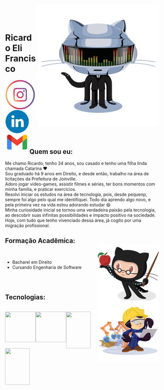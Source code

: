 <img align="right" width="400px" style="margin-top:-20px" src="/imgs/daftpunktocat-thomas.gif" width="200" height="400"/> </div>

</br>
</br>

<div dsplay="inline-block">
 
 <h1 align="left">Ricardo Eli Francisco</h1>
 <a href="https://www.instagram.com/ricardoelif">
    <img align="left" width="100px" src="/imgs/instagram.png" alt="instagram" style="vertical-align:top;">
  
  <a href="https://www.linkedin.com/in/ricardoelif">
    <img width="80px" src="/imgs/linkedin.png" alt="linkedin" style="vertical-align:top;">
  
 <a href = "mailto:contato@ricardoelca">
    <img align="left" width="80px" src="/imgs/email.png" alt="instagram" style="vertical-align:top;">
   </a>
</div>

</br>

 
## Quem sou eu:

Me chamo Ricardo, tenho 34 anos, sou casado e tenho uma filha linda chamada Catarina :heart: </br> 
Sou graduado há 9 anos em Direito, e desde então, trabalho na área de licitações da Prefeitura de Joinville. </br>
Adoro jogar video-games, assistir filmes e séries, ter bons momentos com minha família, e praticar exercícios. </br>
Resolvi iniciar os estudos na área de tecnologia, pois, desde pequenp, sempre foi algo pelo qual me identifiquei. Todo dia aprendo algo novo, e pela primeira vez na vida estou adorando estudar :laughing: </br>
Minha curiosidade inicial se tornou uma verdadeira paixão pela tecnologia, ao descobrir suas infinitas possibilidades e impacto positivo na sociedade. Hoje, com tudo que tenho vivenciado dessa área, já cogito  por uma migração profissional. 

## Formação Acadêmica:
<img align="right" width="200px" style="margin-top:-20px" src="/imgs/estudioso.png" width="50" height="200"/> </div>
</br>
* Bacharel em Direito
* Cursando Engenharia de Software
</br>
</br>


## Tecnologias: 
<img align="right" width="200px" style="margin-top:-20px" src="/imgs/trabalhador.png" width="50" height="200"/> 
</br>
<img align="left" width="100px" src="https://cdn.jsdelivr.net/gh/devicons/devicon/icons/html5/html5-original-wordmark.svg" width="100" height="100"> <img align="left" width="100px" src="https://cdn.jsdelivr.net/gh/devicons/devicon/icons/css3/css3-original-wordmark.svg" width="100" height="100"> <img align="left" width="80px" src="https://cdn.jsdelivr.net/gh/devicons/devicon/icons/javascript/javascript-original.svg" width="120" height="120"> <img align="left" width="80px" src="https://cdn.jsdelivr.net/gh/devicons/devicon/icons/python/python-original-wordmark.svg" width="120" height="120">
</br>
</br>

